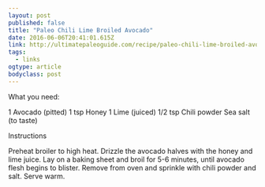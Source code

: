 ```yaml
---
layout: post 
published: false 
title: "Paleo Chili Lime Broiled Avocado" 
date: 2016-06-06T20:41:01.615Z 
link: http://ultimatepaleoguide.com/recipe/paleo-chili-lime-broiled-avocado/?omhide=true 
tags:
  - links
ogtype: article 
bodyclass: post 
---
```


What you need:

1 Avocado (pitted)
1 tsp Honey
1 Lime (juiced)
1/2 tsp Chili powder
 Sea salt (to taste)

Instructions

Preheat broiler to high heat. Drizzle the avocado halves with the honey and lime juice.
Lay on a baking sheet and broil for 5-6 minutes, until avocado flesh begins to blister. Remove from oven and sprinkle with chili powder and salt. Serve warm.